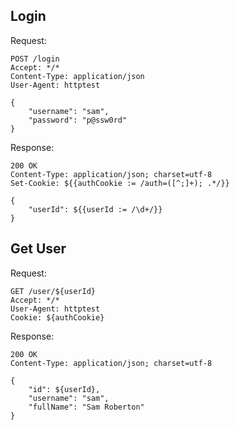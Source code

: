 ## Login

Request:

    POST /login
    Accept: */*
    Content-Type: application/json
    User-Agent: httptest

    {
        "username": "sam",
        "password": "p@ssw0rd"
    }


Response:

    200 OK
    Content-Type: application/json; charset=utf-8
    Set-Cookie: ${{authCookie := /auth=([^;]+); .*/}}

    {
        "userId": ${{userId := /\d+/}}
    }



## Get User

Request:

    GET /user/${userId}
    Accept: */*
    User-Agent: httptest
    Cookie: ${authCookie}


Response:

    200 OK
    Content-Type: application/json; charset=utf-8

    {
        "id": ${userId},
        "username": "sam",
        "fullName": "Sam Roberton"
    }
